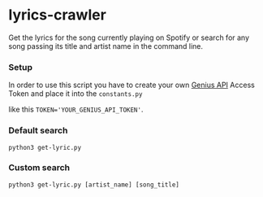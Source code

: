 # lyrics-crawler
Get the lyrics for the song currently playing on Spotify or search for any song passing its title and artist name in the command line.

### Setup
In order to use this script you have to create your own [Genius API](https://docs.genius.com) Access Token and place it into the `constants.py`

like this `TOKEN='YOUR_GENIUS_API_TOKEN'`.

### Default search
`python3 get-lyric.py`

### Custom search
`python3 get-lyric.py [artist_name] [song_title]`
